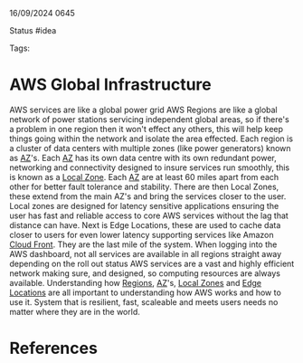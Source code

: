 16/09/2024 0645

Status #idea

Tags:

# AWS Global Infrastructure

AWS services are like a global power grid
AWS Regions are like a global network of power stations servicing independent global areas, so if there's a problem in one region then it
won't effect any others, this will help keep things going within the network and isolate the area effected.
Each region is a cluster of data centers with multiple zones (like power generators) known as [AZ](~/Documents/Second_Brain/000_Second_Brain/AZ.md)'s.
Each [AZ](~/Documents/Second_Brain/000_Second_Brain/AZ.md) has its own data centre with its own redundant power, networking and connectivity designed
to insure services run smoothly, this is known as a [Local Zone](~/Documents/Second_Brain/000_Second_Brain/Local_Zones.md).
Each [AZ](~/Documents/Second_Brain/000_Second_Brain/AZ.md) are at least 60 miles apart from each other for better fault tolerance and stability.
There are then Local Zones, these extend from the main AZ's and bring the services closer to the user.
Local zones are designed for latency sensitive applications ensuring the user has fast and reliable access to core AWS services without the lag that distance can have.
Next is Edge Locations, these are used to cache data closer to users for even lower latency supporting services like 
Amazon [Cloud Front](~/Documents/Second_Brain/000_Second_Brain/Cloud_Front.md).
They are the last mile of the system. When logging into the AWS dashboard, not all services are available in all regions straight away depending on the roll out status
AWS services are a vast and highly efficient network making sure, and designed, so computing resources are always available.
Understanding how [Regions](~/Documents/Second_Brain/000_Second_Brain/Regions.md), [AZ](~/Documents/Second_Brain/000_Second_Brain/AZ.md)'s,
[Local Zones](~/Documents/Second_Brain/000_Second_Brain/local_zones.md) and [Edge Locations](~/Documents/Second_Brain/000_Second_Brain/Edge_Locations.md)
are all important to understanding how AWS works and how to use it. System that is resilient, fast, scaleable and meets users needs no matter 
where they are in the world.


# References
